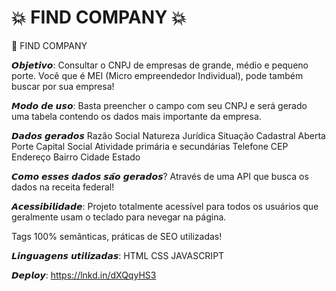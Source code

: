 # 💥 FIND COMPANY 💥

🏢 FIND COMPANY

𝙊𝙗𝙟𝙚𝙩𝙞𝙫𝙤:
Consultar o CNPJ de empresas de grande, médio e pequeno porte. Você que é MEI (Micro empreendedor Individual), pode também buscar por sua empresa! 

𝙈𝙤𝙙𝙤 𝙙𝙚 𝙪𝙨𝙤:
Basta preencher o campo com seu CNPJ e será gerado uma tabela contendo os dados mais importante da empresa.

𝘿𝙖𝙙𝙤𝙨 𝙜𝙚𝙧𝙖𝙙𝙤𝙨
Razão Social
Natureza Jurídica
Situação Cadastral
Aberta
Porte
Capital Social
Atividade primária e secundárias
Telefone
CEP
Endereço
Bairro
Cidade
Estado

𝘾𝙤𝙢𝙤 𝙚𝙨𝙨𝙚𝙨 𝙙𝙖𝙙𝙤𝙨 𝙨𝙖̃𝙤 𝙜𝙚𝙧𝙖𝙙𝙤𝙨?
Através de uma API que busca os dados na receita federal!

𝘼𝙘𝙚𝙨𝙨𝙞𝙗𝙞𝙡𝙞𝙙𝙖𝙙𝙚:
Projeto totalmente acessível para todos os usuários que geralmente usam o teclado para nevegar na página.

Tags 100% semânticas, práticas de SEO utilizadas!

𝙇𝙞𝙣𝙜𝙪𝙖𝙜𝙚𝙣𝙨 𝙪𝙩𝙞𝙡𝙞𝙯𝙖𝙙𝙖𝙨:
HTML
CSS
JAVASCRIPT

𝘿𝙚𝙥𝙡𝙤𝙮:
https://lnkd.in/dXQqyHS3

